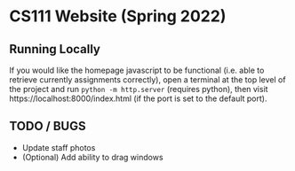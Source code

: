 # CS111 Website (Spring 2022)

## Running Locally
If you would like the homepage javascript to be functional (i.e. able to retrieve currently assignments correctly),
 open a terminal at the top level of the project and run `python -m http.server` (requires python), then visit
  https://localhost:8000/index.html (if the port is set to the default port).



## TODO / BUGS
* Update staff photos
* (Optional) Add ability to drag windows
